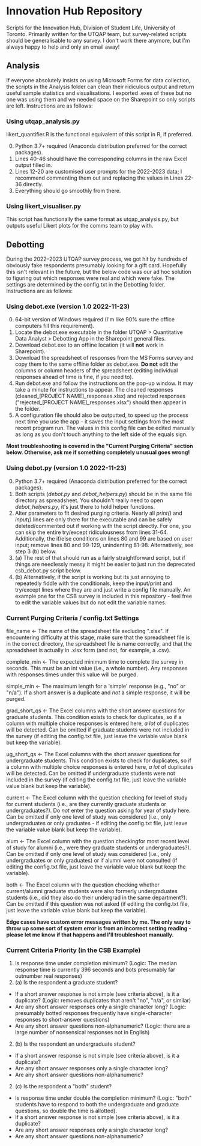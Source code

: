 # Innovation Hub Repository
Scripts for the Innovation Hub, Division of Student Life, University of Toronto. Primarily written for the UTQAP team, but survey-related scripts should be generalisable to any survey. I don't work there anymore, but I'm always happy to help and only an email away!

## Analysis
If everyone absolutely insists on using Microsoft Forms for data collection, the scripts in the Analysis folder can clean their ridiculous output and return useful sample statistics and visualisations. I exported .exes of these but no one was using them and we needed space on the Sharepoint so only scripts are left. Instructions are as follows:

### Using utqap_analysis.py
likert_quantifier.R is the functional equivalent of this script in R, if preferred.

0. Python 3.7+ required (Anaconda distribution preferred for the correct packages).
1. Lines 40-46 should have the corresponding columns in the raw Excel output filled in.
2. Lines 12-20 are customised user prompts for the 2022-2023 data; I recommend commenting them out and replacing the values in Lines 22-36 directly.
3. Everything should go smoothly from there.

### Using likert_visualiser.py
This script has functionally the same format as utqap_analysis.py, but outputs useful Likert plots for the comms team to play with.

## Debotting
During the 2022–2023 UTQAP survey process, we got hit by hundreds of obviously fake respondents presumably looking for a gift card. Hopefully this isn't relevant in the future, but the below code was our ad hoc solution to figuring out which responses were real and which were fake. The settings are determined by the config.txt in the Debotting folder. Instructions are as follows:

### Using debot.exe (version 1.0 2022-11-23)
0. 64-bit version of Windows required (I'm like 90% sure the office computers fill this requirement).
1. Locate the debot.exe executable in the folder UTQAP > Quantitative Data Analyst > Debotting App in the Sharepoint general files.
2. Download debot.exe to an offline location (it will **not** work in Sharepoint).
3. Download the spreadsheet of responses from the MS Forms survey and copy them to the same offline folder as debot.exe. **Do not** edit the columns or column headers of the spreadsheet (editing individual responses ahead of time is fine, if you need to).
4. Run debot.exe and follow the instructions on the pop-up window. It may take a minute for instructions to appear. The cleaned responses (cleaned\_[PROJECT NAME]\_responses.xlsx) and rejected responses ("rejected\_[PROJECT NAME]\_responses.xlsx") should then appear in the folder.
5. A configuration file should also be outputted, to speed up the process next time you use the app - it saves the input settings from the most recent program run. The values in this config file can be edited manually as long as you don't touch anything to the left side of the equals sign.

**Most troubleshooting is covered in the "Current Purging Criteria" section below. Otherwise, ask me if something completely unusual goes wrong!**

### Using debot.py (version 1.0 2022-11-23)
0. Python 3.7+ required (Anaconda distribution preferred for the correct packages).
1. Both scripts (*debot.py* and *debot_helpers.py*) should be in the same file directory as spreadsheet. You shouldn't really need to open *debot_helpers.py*, it's just there to hold helper functions.
2. Alter parameters to fit desired purging criteria. Nearly all *print()* and *input()* lines are only there for the executable and can be safely deleted/commented out if working with the script directly. For one, you can skip the entire try/except ridiculousness from lines 31-64. Additionally, the if/else conditions on lines 80 and 99 are based on user input; remove lines 80 and 99-129, unindenting 81-98. Alternatively, see step 3 (b) below.
3. (a) The rest of that should run as a fairly straightforward script, but if things are needlessly messy it might be easier to just run the deprecated csb_debot.py script below.
3. (b) Alternatively, if the script is working but its just annoying to repeatedly fiddle with the conditionals, keep the input/print and try/except lines where they are and just write a config file manually. An example one for the CSB survey is included in this repository - feel free to edit the variable values but do not edit the variable names.

### Current Purging Criteria / config.txt Settings
file_name <- The name of the spreadsheet file excluding ".xlsx". If encountering difficulty at this stage, make sure that the spreadsheet file is in the correct directory, the spreadsheet file is name correctly, and that the spreadsheet is actually in .xlsx form (and not, for example, a .csv).

complete_min <- The expected minimum time to complete the survey in seconds. This must be an int value (i.e., a whole number). Any responses with responses times under this value will be purged.

simple_min <- The maximum length for a 'simple' response (e.g., "no" or "n/a"). If a short answer is a duplicate and *not* a simple response, it will be purged.

grad_short_qs <- The Excel columns with the short answer questions for graduate students. This condition exists to check for duplicates, so if a column with multiple choice responses is entered here, *a lot* of duplicates will be detected. Can be omitted if graduate students were not included in the survey (if editing the config.txt file, just leave the variable value blank but keep the variable).

ug_short_qs <- The Excel columns with the short answer questions for undergraduate students. This condition exists to check for duplicates, so if a column with multiple choice responses is entered here, *a lot* of duplicates will be detected. Can be omitted if undergraduate students were not included in the survey (if editing the config.txt file, just leave the variable value blank but keep the variable).

current <- The Excel column with the question checking for level of study for current students (i.e., are they currently graduate students or undergraduates?). Do *not* enter the question asking for year of study here. Can be omitted if only one level of study was considered (i.e., only undergraduates or only graduates - if editing the config.txt file, just leave the variable value blank but keep the variable).

alum <- The Excel column with the question checkingfor most recent level of study for alumni (i.e., were they graduate students or undergraduates?). Can be omitted if only one level of study was considered (i.e., only undergraduates or only graduates) or if alumni were not consulted (if editing the config.txt file, just leave the variable value blank but keep the variable).

both <- The Excel column with the question checking whether current/alumni graduate students were also formerly undergraduates students (i.e., did they also do their undergrad in the same department?). Can be omitted if this question was not asked (if editing the config.txt file, just leave the variable value blank but keep the variable).

**Edge cases have custom error messages written by me. The only way to throw up some sort of system error is from an incorrect setting reading - please let me know if that happens and I'll troubleshoot manually.**

### Current Criteria Priority (in the CSB Example)
1. Is response time under completion minimum? (Logic: The median response time is currently 396 seconds and bots presumably far outnumber real responses)
2. (a) Is the respondent a graduate student?
- If a short answer response is not simple (see criteria above), is it a duplicate? (Logic: removes duplicates that aren't "no", "n/a", or similar)
- Are any short answer responses only a single character long? (Logic: presumably botted responses frequently have single-character responses to short-answer questions)
- Are any short answer questions non-alphanumeric? (Logic: there are a large number of nonsensical responses not in English)
2. (b) Is the respondent an undergraduate student?
- If a short answer response is not simple (see criteria above), is it a duplicate?
- Are any short answer responses only a single character long?
- Are any short answer questions non-alphanumeric?
2. (c) Is the respondent a "both" student?
- Is response time under double the completion minimum? (Logic: "both" students have to respond to both the undergraduate and graduate questions, so double the time is allotted).
- If a short answer response is not simple (see criteria above), is it a duplicate?
- Are any short answer responses only a single character long?
- Are any short answer questions non-alphanumeric?
